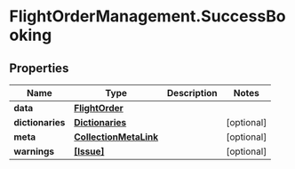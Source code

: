 # FlightOrderManagement.SuccessBooking

## Properties

Name | Type | Description | Notes
------------ | ------------- | ------------- | -------------
**data** | [**FlightOrder**](FlightOrder.md) |  | 
**dictionaries** | [**Dictionaries**](Dictionaries.md) |  | [optional] 
**meta** | [**CollectionMetaLink**](CollectionMetaLink.md) |  | [optional] 
**warnings** | [**[Issue]**](Issue.md) |  | [optional] 


